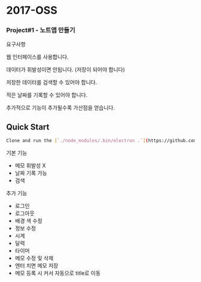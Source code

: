 # **2017-OSS**

### Project#1 - 노트앱 만들기

요구사항

웹 인터페이스를 사용합니다.

데이터가 휘발성이면 안됩니다. (저장이 되어야 합니다)

저장한 데이터를 검색할 수 있어야 합니다.

적은 날짜를 기록할 수 있어야 합니다.

추가적으로 기능이 추가될수록 가산점을 얻습니다.


## Quick Start
```sh
Clone and run the [`./node_modules/.bin/electron .`](https://github.com/hellogaon/2017-OSS/)
```


기본 기능
* 메모 휘발성 X
* 날짜 기록 가능
* 검색

추가 기능
* 로그인
* 로그아웃
* 배경 색 수정
* 정보 수정
* 시계
* 달력
* 타이머
* 메모 수정 및 삭제
* 엔터 치면 메모 저장
* 메모 등록 시 커서 자동으로 title로 이동
